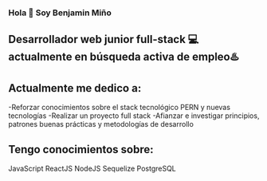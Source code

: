### Hola 👋 Soy Benjamin Miño
## Desarrollador web junior full-stack 💻 actualmente en búsqueda activa de empleo♨️

## Actualmente me dedico a:
-Reforzar conocimientos sobre el stack tecnológico PERN y nuevas tecnologías
-Realizar un proyecto full stack
-Afianzar e investigar principios, patrones buenas prácticas y metodologías de desarrollo

## Tengo conocimientos sobre:
JavaScript
ReactJS
NodeJS
Sequelize
PostgreSQL
